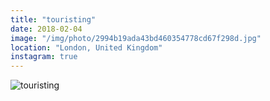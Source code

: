 ```yaml
---
title: "touristing"
date: 2018-02-04
image: "/img/photo/2994b19ada43bd460354778cd67f298d.jpg"
location: "London, United Kingdom"
instagram: true
---
```


![touristing](/img/photo/2994b19ada43bd460354778cd67f298d.jpg)
